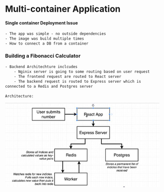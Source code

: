 # Multi-container Application

#### Single container Deployment Issue
    - The app was simple - no outside dependencies
    - The image was build multiple times
    - How to connect a DB from a container

### Building a Fibonacci Calculator

    - Backend Architechture inclcudes
        - Nginix server is going to some routing based on user request
        - The frontend request are routed to React server
        - The backend request is routed to Express server which is connected to a Redis and Postgres server

    Architecture:
    

![Image of Architecture](https://github.com/gopswamy/DockerLearnings/blob/master/MultiContainer/image.JPG)

